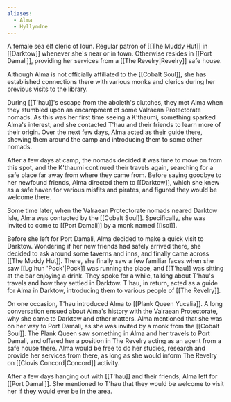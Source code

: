 ```yaml
---
aliases:
  - Alma
  - Hyllyndre
---
```


A female sea elf cleric of Ioun. Regular patron of [[The Muddy Hut]] in [[Darktow]] whenever she's near or in town. Otherwise resides in [[Port Damali]], providing her services from a [[The Revelry|Revelry]] safe house.

Although Alma is not officially affiliated to the [[Cobalt Soul]], she has established connections there with various monks and clerics during her previous visits to the library.

During [[T'hau]]'s escape from the aboleth's clutches, they met Alma when they stumbled upon an encampment of some Valraean Protectorate nomads. As this was her first time seeing a K'thaumi, something sparked Alma's interest, and she contacted T'hau and their friends to learn more of their origin. Over the next few days, Alma acted as their guide there, showing them around the camp and introducing them to some other nomads.

After a few days at camp, the nomads decided it was time to move on from this spot, and the K'thaumi continued their travels again, searching for a safe place far away from where they came from. Before saying goodbye to her newfound friends, Alma directed them to [[Darktow]], which she knew as a safe haven for various misfits and pirates, and figured they would be welcome there.

Some time later, when the Valraean Protectorate nomads neared Darktow Isle, Alma was contacted by the [[Cobalt Soul]]. Specifically, she was invited to come to [[Port Damali]] by a monk named [[Isol]].

Before she left for Port Damali, Alma decided to make a quick visit to Darktow. Wondering if her new friends had safely arrived there, she decided to ask around some taverns and inns, and finally came across [[The Muddy Hut]]. There, she finally saw a few familiar faces when she saw [[Lg'hun 'Pock'|Pock]] was running the place, and [[T'hau]] was sitting at the bar enjoying a drink. They spoke for a while, talking about T'hau's travels and how they settled in Darktow. T'hau, in return, acted as a guide for Alma in Darktow, introducing them to various people of [[The Revelry]]. 

On one occasion, T'hau introduced Alma to [[Plank Queen Yucalia]]. A long conversation ensued about Alma's history with the Valraean Protectorate, why she came to Darktow and other matters. Alma mentioned that she was on her way to Port Damali, as she was invited by a monk from the [[Cobalt Soul]]. The Plank Queen saw something in Alma and her travels to Port Damali, and offered her a position in The Revelry acting as an agent from a safe house there. Alma would be free to do her studies, research and provide her services from there, as long as she would inform The Revelry on [[Clovis Concord|Concord]] activity.

After a few days hanging out with [[T'hau]] and their friends, Alma left for [[Port Damali]]. She mentioned to T'hau that they would be welcome to visit her if they would ever be in the area.
